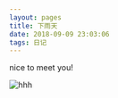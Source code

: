 ```yaml
---
layout: pages
title: 下雨天
date: 2018-09-09 23:03:06
tags: 日记
---
```


nice to meet you!

![hhh](https://raw.githubusercontent.com/geekhch/hexo/master/images/auto/https://raw.githubusercontent.com/geekhch/hexo/master/images/auto/hjl_1.jpg)